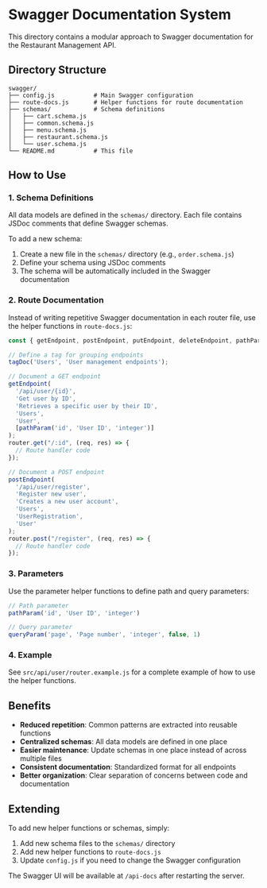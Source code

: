# Swagger Documentation System

This directory contains a modular approach to Swagger documentation for the Restaurant Management API.

## Directory Structure

```
swagger/
├── config.js           # Main Swagger configuration
├── route-docs.js       # Helper functions for route documentation
├── schemas/            # Schema definitions
│   ├── cart.schema.js
│   ├── common.schema.js
│   ├── menu.schema.js
│   ├── restaurant.schema.js
│   └── user.schema.js
└── README.md           # This file
```

## How to Use

### 1. Schema Definitions

All data models are defined in the `schemas/` directory. Each file contains JSDoc comments that define Swagger schemas.

To add a new schema:
1. Create a new file in the `schemas/` directory (e.g., `order.schema.js`)
2. Define your schema using JSDoc comments
3. The schema will be automatically included in the Swagger documentation

### 2. Route Documentation

Instead of writing repetitive Swagger documentation in each router file, use the helper functions in `route-docs.js`:

```javascript
const { getEndpoint, postEndpoint, putEndpoint, deleteEndpoint, pathParam, queryParam, tagDoc } = require('../../config/swagger/route-docs');

// Define a tag for grouping endpoints
tagDoc('Users', 'User management endpoints');

// Document a GET endpoint
getEndpoint(
  '/api/user/{id}', 
  'Get user by ID', 
  'Retrieves a specific user by their ID', 
  'Users', 
  'User', 
  [pathParam('id', 'User ID', 'integer')]
);
router.get("/:id", (req, res) => {
  // Route handler code
});

// Document a POST endpoint
postEndpoint(
  '/api/user/register', 
  'Register new user', 
  'Creates a new user account', 
  'Users', 
  'UserRegistration', 
  'User'
);
router.post("/register", (req, res) => {
  // Route handler code
});
```

### 3. Parameters

Use the parameter helper functions to define path and query parameters:

```javascript
// Path parameter
pathParam('id', 'User ID', 'integer')

// Query parameter
queryParam('page', 'Page number', 'integer', false, 1)
```

### 4. Example

See `src/api/user/router.example.js` for a complete example of how to use the helper functions.

## Benefits

- **Reduced repetition**: Common patterns are extracted into reusable functions
- **Centralized schemas**: All data models are defined in one place
- **Easier maintenance**: Update schemas in one place instead of across multiple files
- **Consistent documentation**: Standardized format for all endpoints
- **Better organization**: Clear separation of concerns between code and documentation

## Extending

To add new helper functions or schemas, simply:

1. Add new schema files to the `schemas/` directory
2. Add new helper functions to `route-docs.js`
3. Update `config.js` if you need to change the Swagger configuration

The Swagger UI will be available at `/api-docs` after restarting the server.

